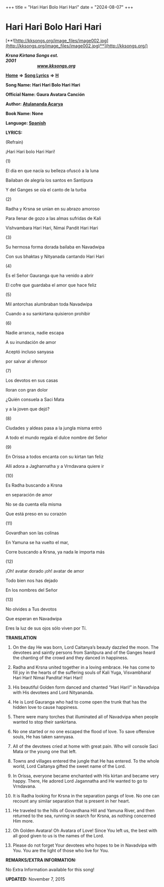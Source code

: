 +++
title = "Hari Hari Bolo Hari Hari"
date = "2024-08-07"
+++

# Hari Hari Bolo Hari Hari
[**![http://kksongs.org/image_files/image002.jpg](http://kksongs.org/image_files/image002.jpg)**](http://kksongs.org/)

**_Krsna Kirtana Songs est. 2001_**                                                                                                                                                 **_www.kksongs.org_**

**[Home](http://kksongs.org/)** **⇒** **[Song Lyrics](http://kksongs.org/lyrics.html)** **⇒** **[H](http://kksongs.org/songs/song_h.html)**

**Song Name: Hari Hari Bolo Hari Hari**

**Official Name: Gaura Avatara Canción**

**Author:** [**Atulananda Acarya**](http://kksongs.org/authors/list/atulananda.html)

**Book Name: None**

**Language: [Spanish](http://kksongs.org/language/list/spanish.html)**

**LYRICS:**

(Refrain)

¡Hari Hari bolo Hari Hari!

(1)

El día en que nacía su belleza ofuscó a la luna

Bailaban de alegría los santos en Santipura

Y del Ganges se oía el canto de la turba

(2)

Radha y Krsna se unían en su abrazo amoroso

Para llenar de gozo a las almas sufridas de Kali

Vishvambara Hari Hari, Nimai Pandit Hari Hari

(3)

Su hermosa forma dorada bailaba en Navadwipa

Con sus bhaktas y Nityanada cantando Hari Hari

(4)

Es el Señor Gauranga que ha venido a abrir

El cofre que guardaba el amor que hace feliz

(5)

Mil antorchas alumbraban toda Navadwipa

Cuando a su sankirtana quisieron prohibir

(6)

Nadie arranca, nadie escapa

A su inundación de amor

Aceptó incluso sanyasa

por salvar al ofensor

(7)

Los devotos en sus casas

lloran con gran dolor

¿Quién consuela a Saci Mata

y a la joven que dejó?

(8)

Ciudades y aldeas pasa a la jungla misma entró

A todo el mundo regala el dulce nombre del Señor

(9)

En Orissa a todos encanta con su kirtan tan feliz

Allí adora a Jaghannatha y a Vrndavana quiere ir

(10)

Es Radha buscando a Krsna

en separación de amor

No se da cuenta ella misma

Que está preso en su corazón

(11)

Govardhan son las colinas

En Yamuna se ha vuelto el mar,

Corre buscando a Krsna, ya nada le importa más

(12)

¡Oh! avatar dorado ¡oh! avatar de amor

Todo bien nos has dejado

En los nombres del Señor

(13)

No olvides a Tus devotos

Que esperan en Navadwipa

Eres la luz de sus ojos sólo viven por Tí.

**TRANSLATION**

1) On the day He was born, Lord Caitanya’s beauty dazzled the moon. The devotees and saintly persons from Sanitpura and of the Ganges heard the chanting of the crowd and they danced in happiness.

2) Radha and Krsna united together in a loving embrace. He has come to fill joy in the hearts of the suffering souls of Kali Yuga, Visvambhara! Hari Hari! Nimai Pandita! Hari Hari!

3) His beautiful Golden form danced and chanted “Hari Hari!” in Navadvipa with His devotees and Lord Nityananda.

4) He is Lord Gauranga who had to come open the trunk that has the hidden love to cause happiness.

5) There were many torches that illuminated all of Navadvipa when people wanted to stop their sankirtana.

6) No one started or no one escaped the flood of love. To save offensive souls, He has taken sannyasa.

7) All of the devotees cried at home with great pain. Who will console Saci Mata or the young one that left.

8) Towns and villages entered the jungle that He has entered. To the whole world, Lord Caitanya gifted the sweet name of the Lord.

9) In Orissa, everyone became enchanted with His kirtan and became very happy. There, He adored Lord Jagannatha and He wanted to go to Vrndavana.

10) It is Radha looking for Krsna in the separation pangs of love. No one can recount any similar separation that is present in her heart.

11) He traveled to the hills of Govardhana Hill and Yamuna River, and then returned to the sea, running in search for Krsna, as nothing concerned Him more.

12) Oh Golden Avatara! Oh Avatara of Love! Since You left us, the best with all good given to us is the names of the Lord.

13) Please do not forget Your devotees who hopes to be in Navadvipa with You. You are the light of those who live for You.

**REMARKS/EXTRA INFORMATION:**

No Extra Information available for this song!

**UPDATED:** November 7, 2015